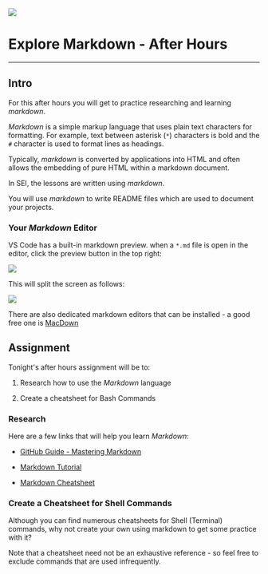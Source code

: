 <img src="https://i.imgur.com/9KG4ZzU.png" />

# Explore Markdown - After Hours

---

## Intro

For this after hours you will get to practice researching and learning _markdown_.

_Markdown_ is a simple markup language that uses plain text characters for formatting.  For example, text between asterisk (`*`) characters is bold and the `#` character is used to format lines as headings.

Typically, _markdown_ is converted by applications into HTML and often allows the embedding of pure HTML within a markdown document. 

In SEI, the lessons are written using _markdown_.

You will use _markdown_ to write README files which are used to document your projects.

### Your _Markdown_ Editor

VS Code has a built-in markdown preview.  when a `*.md` file is open in the editor, click the preview button in the top right:

<img src="https://i.imgur.com/O1b6hRO.png">

This will split the screen as follows:

<img src="https://i.imgur.com/Xt1qk0w.png">

There are also dedicated markdown editors that can be installed - a good free one is [MacDown](http://macdown.uranusjr.com/)

## Assignment

Tonight's after hours assignment will be to:

1. Research how to use the _Markdown_ language

2. Create a cheatsheet for Bash Commands

### Research

Here are a few links that will help you learn _Markdown_:

- [GitHub Guide - Mastering Markdown](https://guides.github.com/features/mastering-markdown/)

- [Markdown Tutorial](http://markdowntutorial.com/)

- [Markdown Cheatsheet](https://github.com/adam-p/markdown-here/wiki/Markdown-Cheatsheet)

### Create a Cheatsheet for Shell Commands

Although you can find numerous cheatsheets for Shell (Terminal) commands, why not create your own using markdown to get some practice with it?

Note that a cheatsheet need not be an exhaustive reference - so feel free to exclude commands that are used infrequently.




